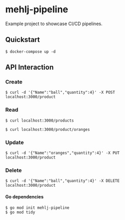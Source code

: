 # mehlj-pipeline

Example project to showcase CI/CD pipelines.

## Quickstart
```
$ docker-compose up -d
```

## API Interaction

### Create
```
$ curl -d '{"Name":"ball","quantity":4}' -X POST localhost:3000/product
```

### Read
```
$ curl localhost:3000/products
```
```
$ curl localhost:3000/product/oranges
```

### Update
```
$ curl -d '{"Name":"oranges","quantity":4}' -X PUT localhost:3000/product
```

### Delete
```
$ curl -d '{"Name":"ball","quantity":4}' -X DELETE localhost:3000/product
```


#### Go dependencies
```
$ go mod init mehlj-pipeline
$ go mod tidy
```

